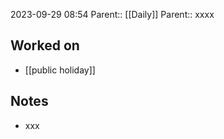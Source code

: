 2023-09-29 08:54
Parent:: [[Daily]] 
Parent:: xxxx
## Worked on

- [[public holiday]]

## Notes

- xxx






